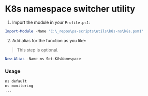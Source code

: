 # K8s namespace switcher utility

1. Import the module in your `Profile.ps1`:

```PowerShell
Import-Module -Name "C:\_repos\ps-scripts\utils\k8s-ns\k8s.psm1"
```

2. Add alias for the function as you like:

> This step is optional.

```PowerShell
New-Alias -Name ns Set-K8sNamespace
```

### Usage

```PowerShell
ns default
ns monitoring
...
```